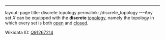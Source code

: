 ---
 layout: page
 title: discrete topology
 permalink: /discrete_topology
---Any set $X$ can be equipped with the **discrete** [topology](https://defsmath.github.io/DefsMath/topological_space), namely the topology in which every set is both [open](https://defsmath.github.io/DefsMath/open) and [closed](https://defsmath.github.io/DefsMath/closed).

Wikidata ID: [Q91267214](https://www.wikidata.org/wiki/Q91267214)